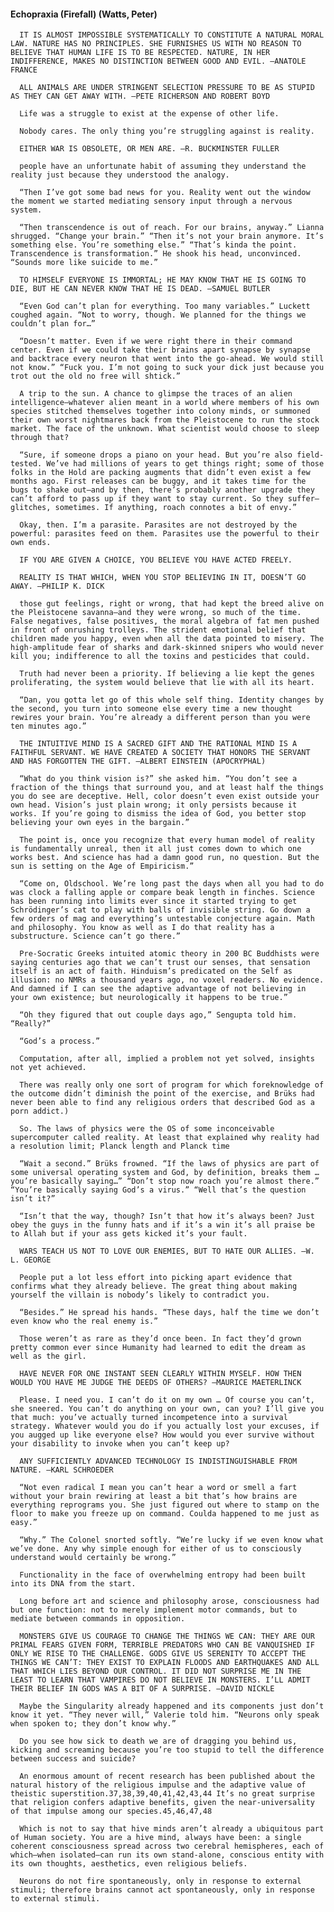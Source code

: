 #### Echopraxia (Firefall) (Watts, Peter)
      IT IS ALMOST IMPOSSIBLE SYSTEMATICALLY TO CONSTITUTE A NATURAL MORAL LAW. NATURE HAS NO PRINCIPLES. SHE FURNISHES US WITH NO REASON TO BELIEVE THAT HUMAN LIFE IS TO BE RESPECTED. NATURE, IN HER INDIFFERENCE, MAKES NO DISTINCTION BETWEEN GOOD AND EVIL. —ANATOLE FRANCE

      ALL ANIMALS ARE UNDER STRINGENT SELECTION PRESSURE TO BE AS STUPID AS THEY CAN GET AWAY WITH. —PETE RICHERSON AND ROBERT BOYD

      Life was a struggle to exist at the expense of other life.

      Nobody cares. The only thing you’re struggling against is reality.

      EITHER WAR IS OBSOLETE, OR MEN ARE. —R. BUCKMINSTER FULLER

      people have an unfortunate habit of assuming they understand the reality just because they understood the analogy.

      “Then I’ve got some bad news for you. Reality went out the window the moment we started mediating sensory input through a nervous system.

      “Then transcendence is out of reach. For our brains, anyway.” Lianna shrugged. “Change your brain.” “Then it’s not your brain anymore. It’s something else. You’re something else.” “That’s kinda the point. Transcendence is transformation.” He shook his head, unconvinced. “Sounds more like suicide to me.”

      TO HIMSELF EVERYONE IS IMMORTAL; HE MAY KNOW THAT HE IS GOING TO DIE, BUT HE CAN NEVER KNOW THAT HE IS DEAD. —SAMUEL BUTLER

      “Even God can’t plan for everything. Too many variables.” Luckett coughed again. “Not to worry, though. We planned for the things we couldn’t plan for…”

      “Doesn’t matter. Even if we were right there in their command center. Even if we could take their brains apart synapse by synapse and backtrace every neuron that went into the go-ahead. We would still not know.” “Fuck you. I’m not going to suck your dick just because you trot out the old no free will shtick.”

      A trip to the sun. A chance to glimpse the traces of an alien intelligence—whatever alien meant in a world where members of his own species stitched themselves together into colony minds, or summoned their own worst nightmares back from the Pleistocene to run the stock market. The face of the unknown. What scientist would choose to sleep through that?

      “Sure, if someone drops a piano on your head. But you’re also field-tested. We’ve had millions of years to get things right; some of those folks in the Hold are packing augments that didn’t even exist a few months ago. First releases can be buggy, and it takes time for the bugs to shake out—and by then, there’s probably another upgrade they can’t afford to pass up if they want to stay current. So they suffer—glitches, sometimes. If anything, roach connotes a bit of envy.”

      Okay, then. I’m a parasite. Parasites are not destroyed by the powerful: parasites feed on them. Parasites use the powerful to their own ends.

      IF YOU ARE GIVEN A CHOICE, YOU BELIEVE YOU HAVE ACTED FREELY.

      REALITY IS THAT WHICH, WHEN YOU STOP BELIEVING IN IT, DOESN’T GO AWAY. —PHILIP K. DICK

      those gut feelings, right or wrong, that had kept the breed alive on the Pleistocene savanna—and they were wrong, so much of the time. False negatives, false positives, the moral algebra of fat men pushed in front of onrushing trolleys. The strident emotional belief that children made you happy, even when all the data pointed to misery. The high-amplitude fear of sharks and dark-skinned snipers who would never kill you; indifference to all the toxins and pesticides that could.

      Truth had never been a priority. If believing a lie kept the genes proliferating, the system would believe that lie with all its heart.

      “Dan, you gotta let go of this whole self thing. Identity changes by the second, you turn into someone else every time a new thought rewires your brain. You’re already a different person than you were ten minutes ago.”

      THE INTUITIVE MIND IS A SACRED GIFT AND THE RATIONAL MIND IS A FAITHFUL SERVANT. WE HAVE CREATED A SOCIETY THAT HONORS THE SERVANT AND HAS FORGOTTEN THE GIFT. —ALBERT EINSTEIN (APOCRYPHAL)

      “What do you think vision is?” she asked him. “You don’t see a fraction of the things that surround you, and at least half the things you do see are deceptive. Hell, color doesn’t even exist outside your own head. Vision’s just plain wrong; it only persists because it works. If you’re going to dismiss the idea of God, you better stop believing your own eyes in the bargain.”

      The point is, once you recognize that every human model of reality is fundamentally unreal, then it all just comes down to which one works best. And science has had a damn good run, no question. But the sun is setting on the Age of Empiricism.”

      “Come on, Oldschool. We’re long past the days when all you had to do was clock a falling apple or compare beak length in finches. Science has been running into limits ever since it started trying to get Schrödinger’s cat to play with balls of invisible string. Go down a few orders of mag and everything’s untestable conjecture again. Math and philosophy. You know as well as I do that reality has a substructure. Science can’t go there.”

      Pre-Socratic Greeks intuited atomic theory in 200 BC Buddhists were saying centuries ago that we can’t trust our senses, that sensation itself is an act of faith. Hinduism’s predicated on the Self as illusion: no NMRs a thousand years ago, no voxel readers. No evidence. And damned if I can see the adaptive advantage of not believing in your own existence; but neurologically it happens to be true.”

      “Oh they figured that out couple days ago,” Sengupta told him. “Really?”

      “God’s a process.”

      Computation, after all, implied a problem not yet solved, insights not yet achieved.

      There was really only one sort of program for which foreknowledge of the outcome didn’t diminish the point of the exercise, and Brüks had never been able to find any religious orders that described God as a porn addict.)

      So. The laws of physics were the OS of some inconceivable supercomputer called reality. At least that explained why reality had a resolution limit; Planck length and Planck time

      “Wait a second.” Brüks frowned. “If the laws of physics are part of some universal operating system and God, by definition, breaks them … you’re basically saying…” “Don’t stop now roach you’re almost there.” “You’re basically saying God’s a virus.” “Well that’s the question isn’t it?”

      “Isn’t that the way, though? Isn’t that how it’s always been? Just obey the guys in the funny hats and if it’s a win it’s all praise be to Allah but if your ass gets kicked it’s your fault.

      WARS TEACH US NOT TO LOVE OUR ENEMIES, BUT TO HATE OUR ALLIES. —W. L. GEORGE

      People put a lot less effort into picking apart evidence that confirms what they already believe. The great thing about making yourself the villain is nobody’s likely to contradict you.

      “Besides.” He spread his hands. “These days, half the time we don’t even know who the real enemy is.”

      Those weren’t as rare as they’d once been. In fact they’d grown pretty common ever since Humanity had learned to edit the dream as well as the girl.

      HAVE NEVER FOR ONE INSTANT SEEN CLEARLY WITHIN MYSELF. HOW THEN WOULD YOU HAVE ME JUDGE THE DEEDS OF OTHERS? —MAURICE MAETERLINCK

      Please. I need you. I can’t do it on my own … Of course you can’t, she sneered. You can’t do anything on your own, can you? I’ll give you that much: you’ve actually turned incompetence into a survival strategy. Whatever would you do if you actually lost your excuses, if you augged up like everyone else? How would you ever survive without your disability to invoke when you can’t keep up?

      ANY SUFFICIENTLY ADVANCED TECHNOLOGY IS INDISTINGUISHABLE FROM NATURE. —KARL SCHROEDER

      “Not even radical I mean you can’t hear a word or smell a fart without your brain rewiring at least a bit that’s how brains are everything reprograms you. She just figured out where to stamp on the floor to make you freeze up on command. Coulda happened to me just as easy.”

      “Why.” The Colonel snorted softly. “We’re lucky if we even know what we’ve done. Any why simple enough for either of us to consciously understand would certainly be wrong.”

      Functionality in the face of overwhelming entropy had been built into its DNA from the start.

      Long before art and science and philosophy arose, consciousness had but one function: not to merely implement motor commands, but to mediate between commands in opposition.

      MONSTERS GIVE US COURAGE TO CHANGE THE THINGS WE CAN: THEY ARE OUR PRIMAL FEARS GIVEN FORM, TERRIBLE PREDATORS WHO CAN BE VANQUISHED IF ONLY WE RISE TO THE CHALLENGE. GODS GIVE US SERENITY TO ACCEPT THE THINGS WE CAN’T: THEY EXIST TO EXPLAIN FLOODS AND EARTHQUAKES AND ALL THAT WHICH LIES BEYOND OUR CONTROL. IT DID NOT SURPRISE ME IN THE LEAST TO LEARN THAT VAMPIRES DO NOT BELIEVE IN MONSTERS. I’LL ADMIT THEIR BELIEF IN GODS WAS A BIT OF A SURPRISE. —DAVID NICKLE

      Maybe the Singularity already happened and its components just don’t know it yet. “They never will,” Valerie told him. “Neurons only speak when spoken to; they don’t know why.”

      Do you see how sick to death we are of dragging you behind us, kicking and screaming because you’re too stupid to tell the difference between success and suicide?

      An enormous amount of recent research has been published about the natural history of the religious impulse and the adaptive value of theistic superstition.37,38,39,40,41,42,43,44 It’s no great surprise that religion confers adaptive benefits, given the near-universality of that impulse among our species.45,46,47,48

      Which is not to say that hive minds aren’t already a ubiquitous part of Human society. You are a hive mind, always have been: a single coherent consciousness spread across two cerebral hemispheres, each of which—when isolated—can run its own stand-alone, conscious entity with its own thoughts, aesthetics, even religious beliefs.

      Neurons do not fire spontaneously, only in response to external stimuli; therefore brains cannot act spontaneously, only in response to external stimuli.

